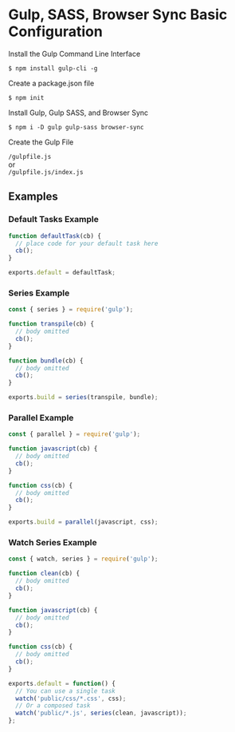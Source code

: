 # Gulp, SASS, Browser Sync Basic Configuration

Install the Gulp Command Line Interface

`$ npm install gulp-cli -g`

Create a package.json file

`$ npm init`

Install Gulp, Gulp SASS, and Browser Sync

`$ npm i -D gulp gulp-sass browser-sync`

Create the Gulp File

`/gulpfile.js`  
or  
`/gulpfile.js/index.js`

## Examples

### Default Tasks Example

```javascript
function defaultTask(cb) {
  // place code for your default task here
  cb();
}

exports.default = defaultTask;
```


### Series Example

```javascript
const { series } = require('gulp');

function transpile(cb) {
  // body omitted
  cb();
}

function bundle(cb) {
  // body omitted
  cb();
}

exports.build = series(transpile, bundle);
```


### Parallel Example

```javascript
const { parallel } = require('gulp');

function javascript(cb) {
  // body omitted
  cb();
}

function css(cb) {
  // body omitted
  cb();
}

exports.build = parallel(javascript, css);
```


### Watch Series Example

```javascript
const { watch, series } = require('gulp');

function clean(cb) {
  // body omitted
  cb();
}

function javascript(cb) {
  // body omitted
  cb();
}

function css(cb) {
  // body omitted
  cb();
}

exports.default = function() {
  // You can use a single task
  watch('public/css/*.css', css);
  // Or a composed task
  watch('public/*.js', series(clean, javascript));
};
```
